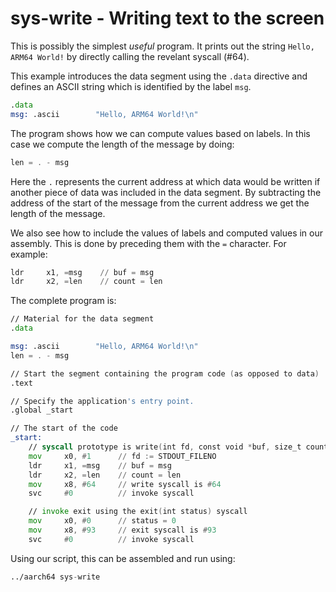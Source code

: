 sys-write - Writing text to  the screen
=======================================

This is possibly the simplest _useful_ program.  It prints out the string
`Hello, ARM64 World!` by directly calling the revelant syscall (#64).

This example introduces the data segment using the `.data` directive and defines
an ASCII string which is identified by the label `msg`.

```asm
.data
msg: .ascii        "Hello, ARM64 World!\n"
```

The program shows how we can compute values based on labels.  In this case we compute the
length of the message by doing:

```asm
len = . - msg
```

Here the `.` represents the current address at which data would be written if another piece of data
was included in the data segment.  By subtracting the address of the start of the message
from the current address we get the length of the message.

We also see how to include the values of labels and computed values in our assembly.
This is done by preceding them with the `=` character.  For example:

```asm
ldr     x1, =msg    // buf = msg
ldr     x2, =len    // count = len
```

The complete program is:

```asm
// Material for the data segment
.data

msg: .ascii        "Hello, ARM64 World!\n"
len = . - msg

// Start the segment containing the program code (as opposed to data)
.text

// Specify the application's entry point.
.global _start

// The start of the code
_start:
    // syscall prototype is write(int fd, const void *buf, size_t count)
    mov     x0, #1      // fd := STDOUT_FILENO
    ldr     x1, =msg    // buf = msg
    ldr     x2, =len    // count = len
    mov     x8, #64     // write syscall is #64
    svc     #0          // invoke syscall

    // invoke exit using the exit(int status) syscall
    mov     x0, #0      // status = 0
    mov     x8, #93     // exit syscall is #93
    svc     #0          // invoke syscall
```

Using our script, this can be assembled and run using:

```asm
../aarch64 sys-write
```
